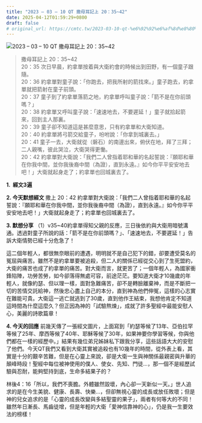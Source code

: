 ```yaml
---
title: "2023 – 03 – 10 QT 撒母耳記上 20：35~42"
date: 2025-04-12T01:59:29+0800
draft: false
# original_url: https://cmtc.tw/2023-03-10-qt-%e6%92%92%e6%af%8d%e8%80%b3%e8%a8%98%e4%b8%8a-20%ef%bc%9a3542
---
```


![2023 – 03 – 10 QT 撒母耳記上 20：35\~42](/images/qt.jpg  "2023 – 03 – 10 QT 撒母耳記上 20：35\~42")

> 撒母耳記上 20：35\~42  
> 20：35 次日早晨，約拿單按着與大衛約會的時候出到田野，有一個童子跟隨。  
> 20：36 約拿單對童子說：「你跑去，把我所射的箭找來。」童子跑去，約拿單就把箭射在童子前頭。  
> 20：37 童子到了約拿單落箭之地，約拿單呼叫童子說：「箭不是在你前頭嗎？」  
> 20：38 約拿單又呼叫童子說：「速速地去，不要遲延！」童子就拾起箭來，回到主人那裏。  
> 20：39 童子卻不知道這是甚麼意思，只有約拿單和大衛知道。  
> 20：40 約拿單將弓箭交給童子，吩咐說：「你拿到城裏去。」  
> 20：41 童子一去，大衛就從（磐石）的南邊出來，俯伏在地，拜了三拜；二人親嘴，彼此哭泣，大衛哭得更慟。  
> 20：42 約拿單對大衛說：「我們二人曾指着耶和華的名起誓說：『願耶和華在你我中間，並你我後裔中間（為證），直到永遠。』如今你平平安安地去吧！」大衛就起身走了；約拿單也回城裏去了。

**1.  經文3遍**

**2. 今天默想經文**
撒上 20：42 約拿單對大衛說：「我們二人曾指着耶和華的名起誓說：『願耶和華在你我中間，並你我後裔中間（為證），直到永遠。』如今你平平安安地去吧！」大衛就起身走了；約拿單也回城裏去了。

**3. 默想分享**
（1）v35\~40約拿單得知父親的反應，三日後依約與大衛用暗號溝通。透過對童子所說的話：「箭不是在你前頭嗎？」、「速速地去，不要遲延！」告訴大衛情勢已經十分危急了！

這二個年輕人，都很無奈眼前的遭遇，明明就不是自己犯下的錯，卻要遭受莫名的冤屈與痛苦。雖然不是約拿單要被追殺，但二人的關係已經從交心到了生死盟約，大衛的痛苦也成了約拿單的痛苦。對大衛而言，就更苦了；一個年輕人，為國家衝鋒陷陣，功勞苦勞，如今卻落得無處可容，前途茫茫。要知道大衛才10幾歲的年輕人，就像約瑟、但以理一樣，面對急難痛苦，卻不是轉臉離棄神，而是不斷把一切的苦情交託給神，然後忠心盡上自己的本分，直到神為他們伸冤，這樣的心志實在難能可貴。大衛這一逃亡就逃到了30歲，直到他作王結束，我想他肯定不知道這時間為什麼這麼久？但正因為神的「試驗熬煉」，成就了許多聖經中最能安慰人心，美麗的詩歌篇章！

**4. 今天的回應**
前幾天傳了一張經文圖片，上面寫到「約瑟等候了13年、亞伯拉罕等候了25年、摩西等候了40年、耶穌等候了30年，如果神要你學習等候，你與他們都在一樣的經歷中。」結果有幾位弟兄姊妹私下跟我分享，這些話語大大的安慰了他們。今天QT我們又看到大衛其實被追殺也有10幾年的時間，從外表上看，其實是十分的艱辛苦難，但是在心靈上來說，卻是大衛一生與神關係最親密與升華的顛峰時段！聖經中每位被神使用的僕人、使女、先知、門徒…，那一個不是經歷試驗與忍耐，能夠堅持到底，生命多結果子的？

林後4：16「所以，我們不喪膽。外體雖然毀壞，內心卻一天新似一天。」世人追求的是在今生美貌、健康、長壽、快樂…，但卻無視心靈的成長或放任敗壞；但是神的兒女追求的是「心靈的成長改變與多結聖靈的果子」，兩者有何等大的不同！雖然年日漸長、馬齒徒增，但是年輕的大衛「愛神信靠神的心」，仍是我一生要效法的榜樣！

